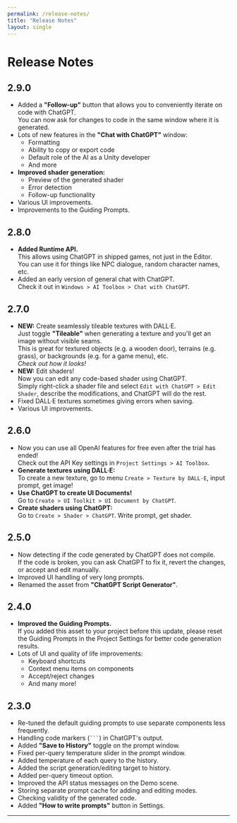 ```yaml
---
permalink: /release-notes/
title: "Release Notes"
layout: single
---
```


# Release Notes
## **2.9.0**

- Added a **"Follow-up"** button that allows you to conveniently iterate on code with ChatGPT.  
  You can now ask for changes to code in the same window where it is generated.
- Lots of new features in the **"Chat with ChatGPT"** window:
  - Formatting
  - Ability to copy or export code
  - Default role of the AI as a Unity developer
  - And more
- **Improved shader generation:**
  - Preview of the generated shader
  - Error detection
  - Follow-up functionality
- Various UI improvements.
- Improvements to the Guiding Prompts.

## **2.8.0**

- **Added Runtime API.**  
  This allows using ChatGPT in shipped games, not just in the Editor.  
  You can use it for things like NPC dialogue, random character names, etc.
- Added an early version of general chat with ChatGPT.  
  Check it out in `Windows > AI Toolbox > Chat with ChatGPT`.

## **2.7.0**

- **NEW:** Create seamlessly tileable textures with DALL·E.  
  Just toggle **"Tileable"** when generating a texture and you'll get an image without visible seams.  
  This is great for textured objects (e.g. a wooden door), terrains (e.g. grass), or backgrounds (e.g. for a game menu), etc.  
  *Check out how it looks!*
- **NEW:** Edit shaders!  
  Now you can edit any code-based shader using ChatGPT.  
  Simply right-click a shader file and select `Edit with ChatGPT > Edit Shader`, describe the modifications, and ChatGPT will do the rest.
- Fixed DALL·E textures sometimes giving errors when saving.
- Various UI improvements.

## **2.6.0**

- Now you can use all OpenAI features for free even after the trial has ended!  
  Check out the API Key settings in `Project Settings > AI Toolbox`.
- **Generate textures using DALL·E:**  
  To create a new texture, go to menu `Create > Texture by DALL·E`, input prompt, get image!
- **Use ChatGPT to create UI Documents!**  
  Go to `Create > UI Toolkit > UI Document by ChatGPT`.
- **Create shaders using ChatGPT:**  
  Go to `Create > Shader > ChatGPT`. Write prompt, get shader.

## **2.5.0**

- Now detecting if the code generated by ChatGPT does not compile.  
  If the code is broken, you can ask ChatGPT to fix it, revert the changes, or accept and edit manually.
- Improved UI handling of very long prompts.
- Renamed the asset from **"ChatGPT Script Generator"**.

## **2.4.0**

- **Improved the Guiding Prompts.**  
  If you added this asset to your project before this update, please reset the Guiding Prompts in the Project Settings for better code generation results.
- Lots of UI and quality of life improvements:
  - Keyboard shortcuts
  - Context menu items on components
  - Accept/reject changes
  - And many more!

## **2.3.0**

- Re-tuned the default guiding prompts to use separate components less frequently.
- Handling code markers (` ``` `) in ChatGPT's output.
- Added **"Save to History"** toggle on the prompt window.
- Fixed per-query temperature slider in the prompt window.
- Added temperature of each query to the history.
- Added the script generation/editing target to history.
- Added per-query timeout option.
- Improved the API status messages on the Demo scene.
- Storing separate prompt cache for adding and editing modes.
- Checking validity of the generated code.
- Added **"How to write prompts"** button in Settings.

---